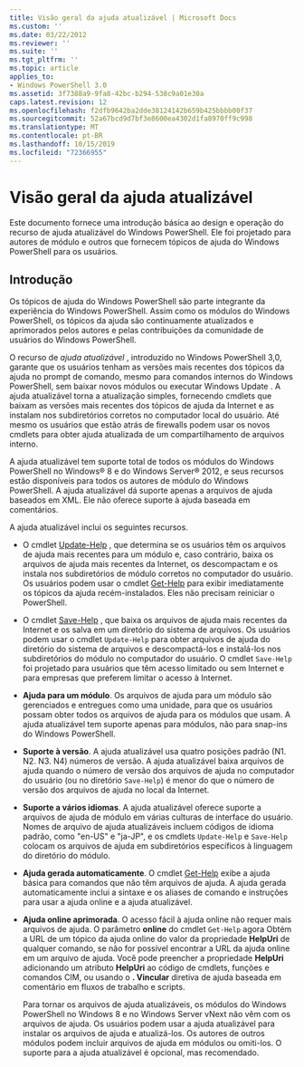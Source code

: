 ```yaml
---
title: Visão geral da ajuda atualizável | Microsoft Docs
ms.custom: ''
ms.date: 03/22/2012
ms.reviewer: ''
ms.suite: ''
ms.tgt_pltfrm: ''
ms.topic: article
applies_to:
- Windows PowerShell 3.0
ms.assetid: 3f7388a9-9fa8-42bc-b294-538c9a01e30a
caps.latest.revision: 12
ms.openlocfilehash: f2dfb9642ba2dde38124142b659b425bbbb00f37
ms.sourcegitcommit: 52a67bcd9d7bf3e8600ea4302d1fa8970ff9c998
ms.translationtype: MT
ms.contentlocale: pt-BR
ms.lasthandoff: 10/15/2019
ms.locfileid: "72366955"
---
```

# <a name="updatable-help-overview"></a>Visão geral da ajuda atualizável

Este documento fornece uma introdução básica ao design e operação do recurso de ajuda atualizável do Windows PowerShell. Ele foi projetado para autores de módulo e outros que fornecem tópicos de ajuda do Windows PowerShell para os usuários.

## <a name="introduction"></a>Introdução

Os tópicos de ajuda do Windows PowerShell são parte integrante da experiência do Windows PowerShell. Assim como os módulos do Windows PowerShell, os tópicos da ajuda são continuamente atualizados e aprimorados pelos autores e pelas contribuições da comunidade de usuários do Windows PowerShell.

O recurso de *ajuda atualizável* , introduzido no Windows PowerShell 3,0, garante que os usuários tenham as versões mais recentes dos tópicos da ajuda no prompt de comando, mesmo para comandos internos do Windows PowerShell, sem baixar novos módulos ou executar Windows Update . A ajuda atualizável torna a atualização simples, fornecendo cmdlets que baixam as versões mais recentes dos tópicos de ajuda da Internet e as instalam nos subdiretórios corretos no computador local do usuário. Até mesmo os usuários que estão atrás de firewalls podem usar os novos cmdlets para obter ajuda atualizada de um compartilhamento de arquivos interno.

A ajuda atualizável tem suporte total de todos os módulos do Windows PowerShell no Windows® 8 e do Windows Server® 2012, e seus recursos estão disponíveis para todos os autores de módulo do Windows PowerShell. A ajuda atualizável dá suporte apenas a arquivos de ajuda baseados em XML. Ele não oferece suporte à ajuda baseada em comentários.

A ajuda atualizável inclui os seguintes recursos.

- O cmdlet [Update-Help](/powershell/module/Microsoft.PowerShell.Core/Update-Help) , que determina se os usuários têm os arquivos de ajuda mais recentes para um módulo e, caso contrário, baixa os arquivos de ajuda mais recentes da Internet, os descompactam e os instala nos subdiretórios de módulo corretos no computador do usuário.
  Os usuários podem usar o cmdlet [Get-Help](/powershell/module/Microsoft.PowerShell.Core/Get-Help) para exibir imediatamente os tópicos da ajuda recém-instalados.
  Eles não precisam reiniciar o PowerShell.

- O cmdlet [Save-Help](/powershell/module/Microsoft.PowerShell.Core/Save-Help) , que baixa os arquivos de ajuda mais recentes da Internet e os salva em um diretório do sistema de arquivos. Os usuários podem usar o cmdlet `Update-Help` para obter arquivos de ajuda do diretório do sistema de arquivos e descompactá-los e instalá-los nos subdiretórios do módulo no computador do usuário. O cmdlet `Save-Help` foi projetado para usuários que têm acesso limitado ou sem Internet e para empresas que preferem limitar o acesso à Internet.

- **Ajuda para um módulo**. Os arquivos de ajuda para um módulo são gerenciados e entregues como uma unidade, para que os usuários possam obter todos os arquivos de ajuda para os módulos que usam. A ajuda atualizável tem suporte apenas para módulos, não para snap-ins do Windows PowerShell.

- **Suporte à versão**. A ajuda atualizável usa quatro posições padrão (N1. N2. N3. N4) números de versão. A ajuda atualizável baixa arquivos de ajuda quando o número de versão dos arquivos de ajuda no computador do usuário (ou no diretório `Save-Help`) é menor do que o número de versão dos arquivos de ajuda no local da Internet.

- **Suporte a vários idiomas**. A ajuda atualizável oferece suporte a arquivos de ajuda de módulo em várias culturas de interface do usuário. Nomes de arquivo de ajuda atualizáveis incluem códigos de idioma padrão, como "en-US" e "ja-JP", e os cmdlets `Update-Help` e `Save-Help` colocam os arquivos de ajuda em subdiretórios específicos à linguagem do diretório do módulo.

- **Ajuda gerada automaticamente**. O cmdlet [Get-Help](/powershell/module/Microsoft.PowerShell.Core/Get-Help) exibe a ajuda básica para comandos que não têm arquivos de ajuda. A ajuda gerada automaticamente inclui a sintaxe e os aliases de comando e instruções para usar a ajuda online e a ajuda atualizável.

- **Ajuda online aprimorada**. O acesso fácil à ajuda online não requer mais arquivos de ajuda. O parâmetro **online** do cmdlet `Get-Help` agora Obtém a URL de um tópico da ajuda online do valor da propriedade **HelpUri** de qualquer comando, se não for possível encontrar a URL da ajuda online em um arquivo de ajuda. Você pode preencher a propriedade **HelpUri** adicionando um atributo **HelpUri** ao código de cmdlets, funções e comandos CIM, ou usando o **. Vincular** diretiva de ajuda baseada em comentário em fluxos de trabalho e scripts.

  Para tornar os arquivos de ajuda atualizáveis, os módulos do Windows PowerShell no Windows 8 e no Windows Server vNext não vêm com os arquivos de ajuda. Os usuários podem usar a ajuda atualizável para instalar os arquivos de ajuda e atualizá-los. Os autores de outros módulos podem incluir arquivos de ajuda em módulos ou omiti-los. O suporte para a ajuda atualizável é opcional, mas recomendado.
